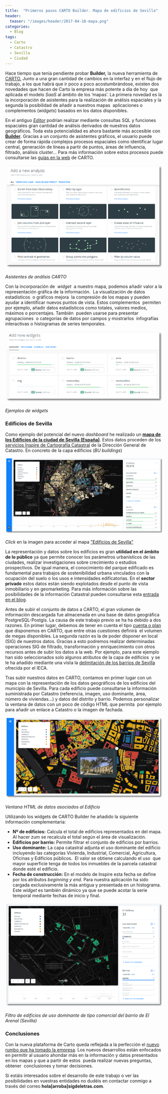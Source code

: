 ```yaml
---
title:  "Primeros pasos CARTO Builder. Mapa de edificios de Sevilla"
header:
  teaser: "/images/header/2017-04-18-mapa.png"
categories:
  - Blog
tags:
  - Carto
  - Catastro
  - Sevilla
  - Ciudad
---
```

        
Hace tiempo que tenía pendiente probar **Builder,** la nueva herramienta de [CARTO.](https://carto.com/ "Carto Web") Junto a una gran cantidad de cambios en la interfaz y en el flujo de trabajo, a los que habrá que ir poco a poco acostumbrándose, existen dos novedades que hacen de Carto la empresa más potente a día de hoy  que aplicada el modelo _SaaS_ al ámbito de los ‘mapas’. La primera novedad es la  la incorporación de asistentes para la realización de análisis espaciales y la segunda la posibilidad de añadir a nuestros mapas  aplicaciones o complementos (_widgets_) basados en los datos disponibles.

En el antiguo [_Editor_](https://carto.com/docs/carto-editor/ "Carto Editor") podrían realizar mediante consultas SQL y funciones espaciales gran cantidad de análisis derivados de nuestros datos geográficos. Toda esta potencialidad es ahora bastante más accesible con [**Builder**](https://carto.com/builder/ "Carto Builder"). Gracias a un conjunto de asistentes gráficos, el usuario puede crear de forma rápida complejos procesos espaciales como identificar lugar central, generación de líneas a partir de puntos, áreas de influencia, filtrado, análisis cluster... Para más información sobre estos procesos puede consultarse las [guías en la web](https://carto.com/learn/guides "Carto Guides") de CARTO.

![Asistentes análisis Carto](/images/blog/12_builder/analisis.png "Asistentes análisis Carto")

_Asistentes de análisis CARTO_

Con la incorporación de  _widget_  a nuestro mapa, podemos añadir valor a la representación gráfica de la información.  La visualización de datos estadísticos  o gráficos mejora  la compresión de los mapas y pueden ayudar a identificar nuevos puntos de vista. Estos complementos  permiten por ejemplo, añadir datos estadísticos como totales, valores medios, máximos o porcentajes. También  pueden usarse para presentar agrupaciones  o categorías de datos por campos y mostrarlos  infografías interactivas o histogramas de series temporales.

![](/images/blog/12_builder/widgets.png)

_Ejemplos de widgets_

### Edificios de Sevilla

Como ejemplo del potencial del nuevo _dashboard_ he realizado un [**mapa de los Edificios de la ciudad de Sevilla (España)**](https://sigdeletras.carto.com/builder/55db719a-bdf4-11e6-ae20-0e05a8b3e3d7/embed "Mapa Edificios de Sevilla"). Estos datos proceden de los [servicios Inspire de Cartografía Catastral](%20http:/www.catastro.minhap.gob.es/webinspire/index.html "Catasttro Inspire") de la Dirección General de Catastro. En concreto de la capa edificios (_BU buildings_)

![Visor Carto de Edificios de Sevilla](/images/blog/12_builder/mapa.png "Visor Carto de Edificios de Sevilla")

_Click_ en la imagen para acceder al mapa ["Edificios de Sevilla"](https://sigdeletras.carto.com/builder/55db719a-bdf4-11e6-ae20-0e05a8b3e3d7/embed "Carto Mapa Edificios de Sevilla")

La representación y datos sobre los edificios es gran **utilidad en el ámbito de lo público** ya que permite conocer los parámetros urbanísticos de las ciudades, realizar investigaciones sobre crecimiento o estudios prospectivos. De igual manera, el conocimiento del parque edificado es fundamental para trabajos de sostenibilidad urbana vinculados con la ocupación del suelo o los usos e intensidades edificatorias. En el **sector privado** estos datos están siendo explotados desde el punto de vista  inmobiliario y en geomarketing. Para más información sobre las posibilidades de la información Catastral pueden consultarse esta [entrada en el blog](http://sigdeletras.com/2016/uso-de-la-informacion-catastral-para-estudios-urbanos "Uso de la información catastral para estudios urbanos ").

Antes de subir el conjunto de datos a CARTO, el gran volumen de información descargada fue almacenada en una base de datos geográfica PostgreSQL-Postgis. La causa de este trabajo previo se ha ha debido a dos razones. En primer lugar, debemos de tener en cuenta el tipo [cuenta o plan](https://carto.com/pricing/ "Carto accounts") que disponemos en CARTO, que entre otras cuestiones definirá  el volumen de megas disponibles. La segunda razón es la de poder disponer en local (SIG) de nuestros datos. Gracias a esto podremos realizar determinadas operaciones SIG de filtrado, transformación y enriquecimiento con otros recursos antes de subir los datos a la web. Por ejemplo, para este ejemplo han sido seleccionados solo algunos atributos de la capa de edificios  y se le ha añadido mediante una vista la [delimitación de los barrios de Sevilla](http://www.juntadeandalucia.es/institutodeestadisticaycartografia./DERA/index.htm "Barrios DERA IECA") ofrecida por el IECA.

Tras subir nuestros datos en CARTO, contamos en primer lugar con un mapa con la representación de los datos geográficos de los edificios del municipio de Sevilla. Para cada edificio puede consultarse la información suministrada por Catastro (referencia, imagen, uso dominante, área, número de viviendas…) y datos del distrito y barrio. Podemos personalizar la ventana de datos con un poco de código HTML que permita  por ejemplo para añadir un enlace a Catastro o la imagen de fachada.

![Ventana de datos asociados al Edificio](/images/blog/12_builder/ventana.png)

_Ventana HTML de datos asociados al Edificio_

Utilizando los widgets de CARTO Builder he añadido la siguiente información complementaria:

*   **Nº de edificios:** Calcula el total de edificios representados en del mapa. Al hacer zum se recalcula el total según el área de visualización.
*   **Edificios por barrio:** Permite filtrar el conjunto de edificios por barrios.
*   **Uso dominante:** La capa catastral adjunta el uso dominante del edificio incluyendo las categorías Vivienda, Industrial, Comercial, Agricultura, Oficinas y Edificios públicos.  El valor se obtiene calculando el uso  que mayor superficie tenga de todos los inmuebles de la parcela catastral donde esté el edificio.
*   **Fecha de construcción:** En el modelo de Inspire esta fecha se define por los atributos _beginning y end_. Para nuestra aplicación ha sido cargada exclusivamente la más antigua y presentada en un histograma.  Este _widget_ es también dinámico ya que se puede acotar la serie temporal mediante fechas de inicio y final.

![Filtro de edificios de uso dominate de tipo comercial del barrio de El Arenal (Sevilla)](/images/blog/12_builder/uso_comercial_arenal.png "Filtro de edificios de uso dominate de tipo comercial del barrio de El Arenal (Sevilla)")

_Filtro de edificios de uso dominante de tipo comercial del barrio de El Arenal (Sevilla)_

### Conclusiones

Con la nueva plataforma de Carto queda reflejada a la perfección el [nuevo rumbo que ha tomado la empresa](http://www.abc.es/tecnologia/informatica/software/abci-nuevo-golpe-cartodb-pasa-carto-y-apuesta-retorcer-mapas-interactivos-201607071529_noticia.html "Noticia ABC"). Los nuevos desarrollos están enfocados en permitir al usuario ahondar más en la información y datos presentados en los mapas y que a partir de estos  pueda realizar nuevas preguntas, obtener  conclusiones y tomar decisiones.

Si estáis interesados sobre el desarrollo de este trabajo o ver las posibilidades en vuestras entidades no dudéis en contactar conmigo a través del correo **hola[arroba]sigdeletras.com**.
        
